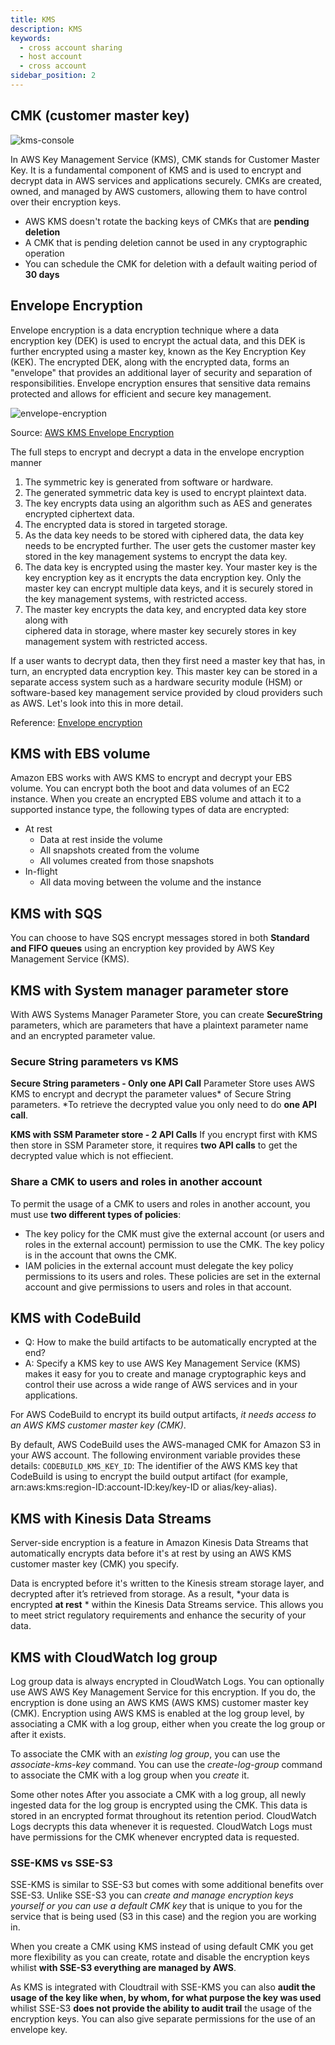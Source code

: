 ```yaml
---
title: KMS
description: KMS
keywords:
  - cross account sharing
  - host account
  - cross account
sidebar_position: 2
---
```


## CMK (customer master key)

![kms-console](/img/aws/security/kms-console.png)

In AWS Key Management Service (KMS), CMK stands for Customer Master Key. It is a fundamental component of KMS and is used to encrypt and decrypt data in AWS services and applications securely. CMKs are created, owned, and managed by AWS customers, allowing them to have control over their encryption keys.

- AWS KMS doesn't rotate the backing keys of CMKs that are **pending deletion**
- A CMK that is pending deletion cannot be used in any cryptographic operation
- You can schedule the CMK for deletion with a default waiting period of **30 days**

## Envelope Encryption


Envelope encryption is a data encryption technique where a data encryption key (DEK) is used to encrypt the actual data, and this DEK is further encrypted using a master key, known as the Key Encryption Key (KEK). The encrypted DEK, along with the encrypted data, forms an "envelope" that provides an additional layer of security and separation of responsibilities. Envelope encryption ensures that sensitive data remains protected and allows for efficient and secure key management.

![envelope-encryption](/img/aws/security/envelope-encryption.jpeg)

Source: [AWS KMS Envelope Encryption](https://dev.to/chiragdm/aws-kms-envelope-encryption-3689)

The full steps to encrypt and decrypt a data in the envelope encryption manner

1.  The symmetric key is generated from software or hardware.
2.  The generated symmetric data key is used to encrypt plaintext data.
3.  The key encrypts data using an algorithm such as AES and generates encrypted ciphertext data.
4.  The encrypted data is stored in targeted storage.
5.  As the data key needs to be stored with ciphered data, the data key needs to be encrypted further. The user gets the customer master key stored in the key management systems to encrypt the data key.
6.  The data key is encrypted using the master key. Your master key is the key encryption key as it encrypts the data encryption key. Only the master key can encrypt multiple data keys, and it is securely stored in the key management systems, with restricted access.
7.  The master key encrypts the data key, and encrypted data key store along with\
    ciphered data in storage, where master key securely stores in key management system with restricted access.

If a user wants to decrypt data, then they first need a master key that has, in turn, an encrypted data encryption key. This master key can be stored in a separate access system such as a hardware security module (HSM) or software-based key management service provided by cloud providers such as AWS. Let's look into this in more detail.

Reference: [Envelope encryption](https://subscription.packtpub.com/book/programming/9781838645649/8/ch08lvl1sec21/envelope-encryption)

## KMS with EBS volume
Amazon EBS works with AWS KMS to encrypt and decrypt your EBS volume. You can encrypt both the boot and data volumes of an EC2 instance. When you create an encrypted EBS volume and attach it to a supported instance type, the following types of data are encrypted:

- At rest
    - Data at rest inside the volume
    - All snapshots created from the volume
    - All volumes created from those snapshots
- In-flight
    - All data moving between the volume and the instance

## KMS with SQS
You can choose to have SQS encrypt messages stored in both **Standard and FIFO queues** using an encryption key provided by AWS Key Management Service (KMS).

## KMS with System manager parameter store 
With AWS Systems Manager Parameter Store, you can create **SecureString** parameters, which are parameters that have a plaintext parameter name and an encrypted parameter value.

### Secure String parameters vs KMS
**Secure String parameters - Only one API Call**
Parameter Store uses AWS KMS to encrypt and decrypt the parameter values* of Secure String parameters. *To retrieve the decrypted value you only need to do **one API call**. 

**KMS with SSM Parameter store - 2 API Calls**
If you encrypt first with KMS then store in SSM Parameter store,  it requires **two API calls** to get the decrypted value which is not effiecient.

### Share a CMK to users and roles in another account 

To permit the usage of a CMK to users and roles in another account, you must use **two different types of policies**:

- The key policy for the CMK must give the external account (or users and roles in the external account) permission to use the CMK. The key policy is in the account that owns the CMK.
- IAM policies in the external account must delegate the key policy permissions to its users and roles. These policies are set in the external account and give permissions to users and roles in that account.


## KMS with CodeBuild
- Q: How to make the build artifacts to be automatically encrypted at the end?
- A: Specify a KMS key to use
AWS Key Management Service (KMS) makes it easy for you to create and manage cryptographic keys and control their use across a wide range of AWS services and in your applications.

For AWS CodeBuild to encrypt its build output artifacts, *it needs access to an AWS KMS customer master key (CMK)*. 

By default, AWS CodeBuild uses the AWS-managed CMK for Amazon S3 in your AWS account. 
The following environment variable provides these details:
`CODEBUILD_KMS_KEY_ID`: The identifier of the AWS KMS key that CodeBuild is using to encrypt the build output artifact (for example, arn:aws:kms:region-ID:account-ID:key/key-ID or alias/key-alias).

## KMS with Kinesis Data Streams 
Server-side encryption is a feature in Amazon Kinesis Data Streams that automatically encrypts data before it's at rest by using an AWS KMS customer master key (CMK) you specify. 

Data is encrypted before it's written to the Kinesis stream storage layer, and decrypted after it’s retrieved from storage. As a result, *your data is encrypted **at rest** * within the Kinesis Data Streams service. This allows you to meet strict regulatory requirements and enhance the security of your data.

## KMS with CloudWatch log group
Log group data is always encrypted in CloudWatch Logs. You can optionally use AWS AWS Key Management Service for this encryption. If you do, the encryption is done using an AWS KMS (AWS KMS) customer master key (CMK). Encryption using AWS KMS is enabled at the log group level, by associating a CMK with a log group, either when you create the log group or after it exists.

To associate the CMK with an *existing log group*, you can use the *associate-kms-key* command.
You can use the *create-log-group* command to associate the CMK with a log group when you *create* it.

Some other notes
After you associate a CMK with a log group, all newly ingested data for the log group is encrypted using the CMK. This data is stored in an encrypted format throughout its retention period. 
CloudWatch Logs decrypts this data whenever it is requested. CloudWatch Logs must have permissions for the CMK whenever encrypted data is requested.

### SSE-KMS vs SSE-S3


SSE-KMS is similar to SSE-S3 but comes with some additional benefits over SSE-S3. Unlike SSE-S3 you can *create and manage encryption keys yourself or you can use a default CMK key* that is unique to you for the service that is being used (S3 in this case) and the region you are working in.

When you create a CMK using KMS instead of using default CMK you get more flexibility as you can create, rotate and disable the encryption keys whilist **with SSE-S3 everything are managed by AWS**.

As KMS is integrated with Cloudtrail with SSE-KMS you can also **audit the usage of the key like when, by whom, for what purpose the key was used** whilist SSE-S3 **does not provide the ability to audit trail** the usage of the encryption keys. You can also give separate permissions for the use of an envelope key.
